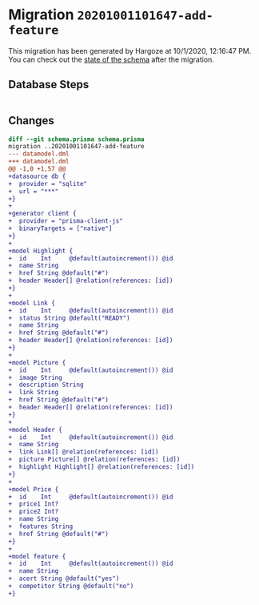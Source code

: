 # Migration `20201001101647-add-feature`

This migration has been generated by Hargoze at 10/1/2020, 12:16:47 PM.
You can check out the [state of the schema](./schema.prisma) after the migration.

## Database Steps

```sql

```

## Changes

```diff
diff --git schema.prisma schema.prisma
migration ..20201001101647-add-feature
--- datamodel.dml
+++ datamodel.dml
@@ -1,0 +1,57 @@
+datasource db {
+  provider = "sqlite"
+  url = "***"
+}
+
+generator client {
+  provider = "prisma-client-js"
+  binaryTargets = ["native"]
+}
+
+model Highlight {
+  id    Int     @default(autoincrement()) @id
+  name String
+  href String @default("#")
+  header Header[] @relation(references: [id])
+}
+
+model Link {
+  id    Int     @default(autoincrement()) @id
+  status String @default("READY")
+  name String
+  href String @default("#")
+  header Header[] @relation(references: [id])
+}
+
+model Picture {
+  id    Int     @default(autoincrement()) @id
+  image String
+  description String
+  link String
+  href String @default("#")
+  header Header[] @relation(references: [id])
+}
+
+model Header {
+  id    Int     @default(autoincrement()) @id
+  name String
+  link Link[] @relation(references: [id])
+  picture Picture[] @relation(references: [id])
+  highlight Highlight[] @relation(references: [id])
+}
+
+model Price {
+  id    Int     @default(autoincrement()) @id
+  price1 Int?
+  price2 Int?
+  name String
+  features String
+  href String @default("#")
+}
+
+model feature {
+  id    Int     @default(autoincrement()) @id
+  name String
+  acert String @default("yes")
+  competitor String @default("no")
+}
```


